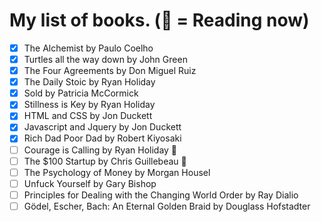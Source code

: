 # My list of books. (📖 = Reading now)

- [x] The Alchemist by Paulo Coelho
- [x] Turtles all the way down by John Green
- [x] The Four Agreements by Don Miguel Ruiz 
- [x] The Daily Stoic by Ryan Holiday
- [x] Sold by Patricia McCormick
- [x] Stillness is Key by Ryan Holiday
- [x] HTML and CSS by Jon Duckett
- [x] Javascript and Jquery by Jon Duckett
- [x] Rich Dad Poor Dad by Robert Kiyosaki
- [ ] Courage is Calling by Ryan Holiday 📖
- [ ] The $100 Startup by Chris Guillebeau 📖
- [ ] The Psychology of Money by Morgan Housel 
- [ ] Unfuck Yourself by Gary Bishop
- [ ] Principles for Dealing with the Changing World Order by Ray Dialio  
- [ ] Gödel, Escher, Bach: An Eternal Golden Braid by Douglass Hofstadter 